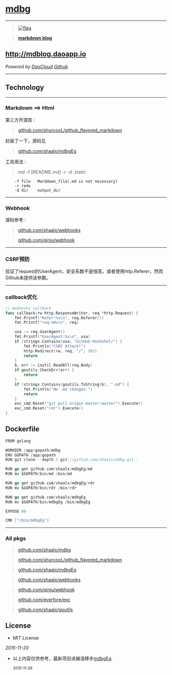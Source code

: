 # [mdbg](http://github.com/shaalx/mdbg)

--------------------------------


>[![flag](http://7xku3c.com1.z0.glb.clouddn.com/blog_24.ico "red flag")][1]

>[**markdown blog**][1]

## http://mdblog.daoapp.io

_Powered by [DaoCloud][8] [Github][9]_

--------------------------------

##	Technology

--------------------------------

###	Markdown ==> Html

第三方开源库：

>[github.com/shurcooL/github_flavored_markdown][2]

封装了一下，源码见 

>[github.com/shaalx/mdbgEg][3]

工具用法 :

>md -f [README.md] -r -d .static

		-f file   Marddown_file(.md is not necessary)
		-r redo
		-d dir    output_dir

--------------------------------

###	Webhook

源码参考 :

>[github.com/shaalx/webhooks][4]

>[github.com/qiniu/webhook][5]

--------------------------------

###	CSRF预防

验证了request的UserAgent，安全系数不是很高，或者使用http.Referer，然而Github未提供该参数。

--------------------------------

### callback优化

``` go
// Webhooks callback
func callback(rw http.ResponseWriter, req *http.Request) {
	fmt.Printf("Refer:%s\n", req.Referer())
	fmt.Printf("req:%#v\n", req)

	usa := req.UserAgent()
	fmt.Printf("UserAgent:%s\n", usa)
	if !strings.Contains(usa, "GitHub-Hookshot/") {
		fmt.Println("CSRF Attack!")
		http.Redirect(rw, req, "/", 302)
		return
	}
	b, err := ioutil.ReadAll(req.Body)
	if goutils.CheckErr(err) {
		return
	}
	if !strings.Contains(goutils.ToString(b), ".md") {
		fmt.Println("No .md changes.")
		return
	}
	exc_cmd.Reset("git pull origin master:master").Execute()
	exc_cmd.Reset("rdr").Execute()
}
```

##	Dockerfile

```go
FROM golang

WORKDIR /app/gopath/mdbg
ENV GOPATH /app/gopath
RUN git clone --depth 1 git://github.com/shaalx/mdbg.git .

RUN go get github.com/shaalx/mdbgEg/md
RUN mv $GOPATH/bin/md /bin/md

RUN go get github.com/shaalx/mdbgEg/rdr
RUN mv $GOPATH/bin/rdr /bin/rdr

RUN go get github.com/shaalx/mdbgEg
RUN mv $GOPATH/bin/mdbgEg /bin/mdbgEg

EXPOSE 80

CMD ["/bin/mdbgEg"]
```

--------------------------------

### All pkgs

>[github.com/shaalx/mdbg][0]

>[github.com/shurcooL/github_flavored_markdown][2]

>[github.com/shaalx/mdbgEg][3]

>[github.com/shaalx/webhooks][4]

>[github.com/qiniu/webhook][5]

>[github.com/everfore/exc][6]

>[github.com/shaalx/goutils][7]

  [0]: http://github.com/shaalx/mdbg "mdbg"
  [1]: http://mdblog.daoapp.io/	"mdblog.daoapp.io"
  [2]: https://github.com/shurcooL/github_flavored_markdown "github_flavored_markdown"
  [3]: https://github.com/shaalx/mdbgEg "mdbgEg"
  [4]: https://github.com/shaalx/webhooks "webhooks"
  [5]: https://github.com/qiniu/webhook "webhook"
  [6]: https://github.com/everfore/exc "exc"
  [7]: https://github.com/shaalx/goutils "goutils"
  [8]: https://www.daocloud.io/ "daocloud"
  [9]: https://github.com "github"

##	License

*	MIT License

_2015-11-20_


*	以上内容仅供参考，最新项目进展请移步[mdbgEg](https://github.com/shaalx/mdbgEg).

	<small>_2015-11-29_</small>